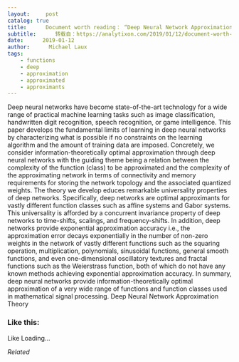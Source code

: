 ```yaml
---
layout:     post
catalog: true
title:      Document worth reading： “Deep Neural Network Approximation Theory”
subtitle:      转载自：https://analytixon.com/2019/01/12/document-worth-reading-deep-neural-network-approximation-theory/
date:      2019-01-12
author:      Michael Laux
tags:
    - functions
    - deep
    - approximation
    - approximated
    - approximants
---
```


Deep neural networks have become state-of-the-art technology for a wide range of practical machine learning tasks such as image classification, handwritten digit recognition, speech recognition, or game intelligence. This paper develops the fundamental limits of learning in deep neural networks by characterizing what is possible if no constraints on the learning algorithm and the amount of training data are imposed. Concretely, we consider information-theoretically optimal approximation through deep neural networks with the guiding theme being a relation between the complexity of the function (class) to be approximated and the complexity of the approximating network in terms of connectivity and memory requirements for storing the network topology and the associated quantized weights. The theory we develop educes remarkable universality properties of deep networks. Specifically, deep networks are optimal approximants for vastly different function classes such as affine systems and Gabor systems. This universality is afforded by a concurrent invariance property of deep networks to time-shifts, scalings, and frequency-shifts. In addition, deep networks provide exponential approximation accuracy i.e., the approximation error decays exponentially in the number of non-zero weights in the network of vastly different functions such as the squaring operation, multiplication, polynomials, sinusoidal functions, general smooth functions, and even one-dimensional oscillatory textures and fractal functions such as the Weierstrass function, both of which do not have any known methods achieving exponential approximation accuracy. In summary, deep neural networks provide information-theoretically optimal approximation of a very wide range of functions and function classes used in mathematical signal processing. Deep Neural Network Approximation Theory





### Like this:

Like Loading...


*Related*

